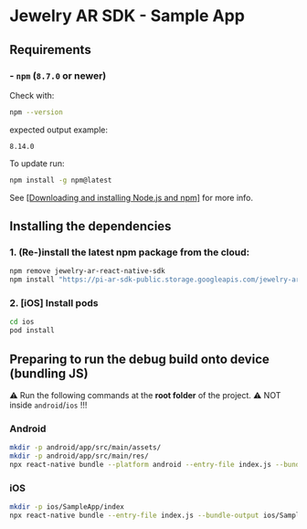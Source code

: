 # Jewelry AR SDK - Sample App

## Requirements

### - `npm` (`8.7.0` or newer)

Check with:

```bash
npm --version
```

expected output example:

```text
8.14.0
```

To update run:

```bash
npm install -g npm@latest
```

See [[Downloading and installing Node.js and npm]](https://docs.npmjs.com/downloading-and-installing-node-js-and-npm) for more info.

## Installing the dependencies

### 1. (Re-)install the latest npm package from the cloud:

```bash
npm remove jewelry-ar-react-native-sdk
npm install "https://pi-ar-sdk-public.storage.googleapis.com/jewelry-ar-react-native-sdk-$(curl https://pi-ar-sdk-public.storage.googleapis.com/_latest_tar.txt).tgz"
```

### 2. [iOS] Install pods

```bash
cd ios
pod install
```

## Preparing to run the debug build onto device (bundling JS)

⚠️ Run the following commands at the **root folder** of the project.
⚠️ NOT inside `android`/`ios` !!!

### Android

```bash
mkdir -p android/app/src/main/assets/
mkdir -p android/app/src/main/res/
npx react-native bundle --platform android --entry-file index.js --bundle-output android/app/src/main/assets/index.android.bundle --assets-dest android/app/src/main/res/
```

### iOS

```bash
mkdir -p ios/SampleApp/index
npx react-native bundle --entry-file index.js --bundle-output ios/SampleApp/index/main.jsbundle --platform ios
```
